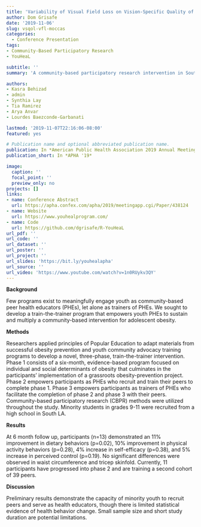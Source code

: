 ```yaml
---
title: 'Variability of Visual Field Loss on Vision-Specific Quality of Life in the Multiethnic Ophthalmology Cohorts of California Study'
author: Dom Grisafe
date: '2019-11-06'
slug: vsqol-vfl-moccas
categories:
  - Conference Presentation
tags:
- Community-Based Participatory Research
- YouHeaL

subtitle: ''
summary: 'A community-based participatory research intervention in South Los Angeles to empower high school students to develop healthy nutrition and exercise habits. Effect sizes of preliminary results were small, but in expected directions. Data collection will continue through 2022.'

authors:
- Kasra Behizad
- admin
- Synthia Lay
- Tia Ramirez
- Arya Anvar
- Lourdes Baezconde-Garbanati

lastmod: '2019-11-07T22:16:06-08:00'
featured: yes

# Publication name and optional abbreviated publication name.
publication: In *American Public Health Association 2019 Annual Meeting and Expo*
publication_short: In *APHA '19*

image:
  caption: ''
  focal_point: ''
  preview_only: no
projects: []
links:
- name: Conference Abstract
  url: https://apha.confex.com/apha/2019/meetingapp.cgi/Paper/438124
- name: Website
  url: https://www.youhealprogram.com/
- name: Code
  url: https://github.com/dgrisafe/R-YouHeaL
url_pdf: ''
url_code: ''
url_dataset: ''
url_poster: ''
url_project: ''
url_slides: 'https://bit.ly/youhealapha'
url_source: ''
url_video: 'https://www.youtube.com/watch?v=1n0RUykv3QY'
---
```


**Background**  

Few programs exist to meaningfully engage youth as community-based peer health educators (PHEs), let alone as trainers of PHEs. We sought to develop a train-the-trainer program that empowers youth PHEs to sustain and multiply a community-based intervention for adolescent obesity.

**Methods**  

Researchers applied principles of Popular Education to adapt materials from successful obesity prevention and youth community advocacy training programs to develop a novel, three-phase, train-the-trainer intervention. Phase 1 consists of a six-month, evidence-based program focused on individual and social determinants of obesity that culminates in the participants’ implementation of a grassroots obesity-prevention project. Phase 2 empowers participants as PHEs who recruit and train their peers to complete phase 1. Phase 3 empowers participants as trainers of PHEs who facilitate the completion of phase 2 and phase 3 with their peers. Community-based participatory research (CBPR) methods were utilized throughout the study. Minority students in grades 9-11 were recruited from a high school in South LA.

**Results**  

At 6 month follow up, participants (n=13) demonstrated an 11% improvement in dietary behaviors (p=0.02), 10% improvement in physical activity behaviors (p=0.28), 4% increase in self-efficacy (p=0.38), and 5% increase in perceived control (p=0.19). No significant differences were observed in waist circumference and tricep skinfold. Currently, 11 participants have progressed into phase 2 and are training a second cohort of 39 peers.

**Discussion**  

Preliminary results demonstrate the capacity of minority youth to recruit peers and serve as health educators, though there is limited statistical evidence of health behavior change. Small sample size and short study duration are potential limitations.

